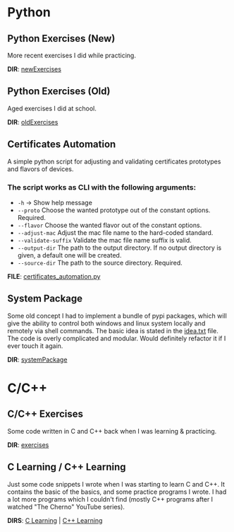 # Python

## Python Exercises (New)

More recent exercises I did while practicing.

__DIR__: [newExercises](python/newExercises)


## Python Exercises (Old)

Aged exercises I did at school.

__DIR__: [oldExercises](python/oldExercises)


## Certificates Automation

A simple python script for adjusting and validating certificates prototypes and flavors of devices.

### The script works as CLI with the following arguments:

* `-h` -> Show help message
* `--proto` Choose the wanted prototype out of the constant options. Required.
* `--flavor` Choose the wanted flavor out of the constant options.
* `--adjust-mac` Adjust the mac file name to the hard-coded standard.
* `--validate-suffix` Validate the mac file name suffix is valid.
* `--output-dir` The path to the output directory. If no output directory is given, a default one will be created.
* `--source-dir` The path to the source directory. Required.

__FILE__: [certificates_automation.py](python/certificates_automation.py)


## System Package

Some old concept I had to implement a bundle of pypi packages, which will give the ability to control both windows and
linux system locally and remotely via shell commands. The basic idea is stated in
the [idea.txt](./python/systemPackage/idea.txt) file. The code is overly complicated and modular. Would definitely
refactor it if I ever touch it again.

__DIR__: [systemPackage](python/systemPackage)


# C/C++

## C/C++ Exercises

Some code written in C and C++ back when I was learning & practicing.

__DIR__: [exercises](C%20Programming/exercises)


## C Learning / C++ Learning

Just some code snippets I wrote when I was starting to learn C and C++. It contains the basic of the basics, and some
practice programs I wrote. I had a lot more programs which I couldn't find (mostly C++ programs after I watched "The
Cherno" YouTube series).

__DIRS__: [C Learning](C%20Programming/C%20Learning) | [C++ Learning](C%20Programming/C++%20Learning)

